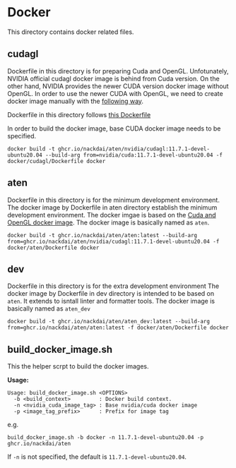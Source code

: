 # Docker

This directory contains docker related files.

## cudagl

Dockerfile in this directory is for preparing Cuda and OpenGL. Unfotunately, NVIDIA official cudagl
docker image is behind from Cuda version. On the other hand, NVIDIA provides the newer CUDA version
docker image without OpenGL. In order to use the newer CUDA with OpenGL, we need to create docker
image manually with the [following way](https://catalog.ngc.nvidia.com/orgs/nvidia/containers/cudagl).

Dockerfile in this directory follows [this Dockerfile](https://gitlab.com/nvidia/container-images/opengl/blob/ubuntu20.04/glvnd/devel/Dockerfile)

In order to build the docker image, base CUDA docker image needs to be specified.

```shell
docker build -t ghcr.io/nackdai/aten/nvidia/cudagl:11.7.1-devel-ubuntu20.04 --build-arg from=nvidia/cuda:11.7.1-devel-ubuntu20.04 -f docker/cudagl/Dockerfile docker
```

## aten

Dockerfile in this directory is for the minimum development environment. The docker image by
Dockerfile in aten directory establish the minimum development environment. The docker imgae is
based on the [Cuda and OpenGL docker image](#cudagl). The docker image is basically named as
`aten`.

```shell
docker build -t ghcr.io/nackdai/aten/aten:latest --build-arg from=ghcr.io/nackdai/aten/nvidia/cudagl:11.7.1-devel-ubuntu20.04 -f docker/aten/Dockerfile docker
```

## dev

Dockerfile in this directory is for the extra development environment The docker image by
Dockerfile in dev directory is intended to be based on `aten`. It extends to isntall linter and
formatter tools. The docker image is basically named as `aten_dev`

```shell
docker build -t ghcr.io/nackdai/aten/aten_dev:latest --build-arg from=ghcr.io/nackdai/aten/aten:latest -f docker/aten/Dockerfile docker
```

## build_docker_image.sh

This the helper scrpt to build the docker images.

**Usage:**

```plain
Usage: build_docker_image.sh <OPTIONS>
  -b <build_context>         : Docker build context.
  -n <nvidia_cuda_image_tag> : Base nvidia/cuda docker image
  -p <image_tag_prefix>      : Prefix for image tag
```

e.g.

```shell
build_docker_image.sh -b docker -n 11.7.1-devel-ubuntu20.04 -p ghcr.io/nackdai/aten
```

If `-n` is not specified, the default is `11.7.1-devel-ubuntu20.04`.
